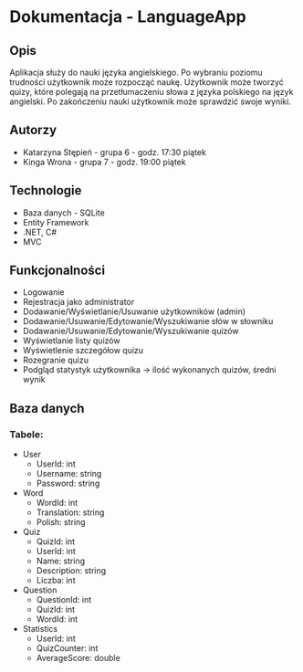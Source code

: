 # Dokumentacja -  LanguageApp

## Opis

Aplikacja służy do nauki języka angielskiego. Po wybraniu poziomu trudności użytkownik może rozpocząć naukę. Użytkownik może tworzyć quizy, które polegają na przetłumaczeniu słowa z języka polskiego na język angielski. Po zakończeniu nauki użytkownik może sprawdzić swoje wyniki.

## Autorzy

- Katarzyna Stępień - grupa 6 - godz. 17:30 piątek
- Kinga Wrona - grupa 7 - godz. 19:00 piątek

## Technologie
- Baza danych - SQLite
- Entity Framework
- .NET, C#
- MVC 

## Funkcjonalności

- Logowanie
- Rejestracja jako administrator
- Dodawanie/Wyświetlanie/Usuwanie użytkowników (admin)
- Dodawanie/Usuwanie/Edytowanie/Wyszukiwanie słów w słowniku 
- Dodawanie/Usuwanie/Edytowanie/Wyszukiwanie quizów
- Wyświetlanie listy quizów
- Wyświetlenie szczegółow quizu
- Rozegranie quizu
- Podgląd statystyk użytkownika -> ilość wykonanych quizów, średni wynik

## Baza danych

### Tabele:
- User
    - UserId: int
    - Username: string
    - Password: string
- Word
    - WordId: int
    - Translation: string
    - Polish: string
- Quiz
    - QuizId: int
    - UserId: int
    - Name: string
    - Description: string
    - Liczba: int
- Question
    - QuestionId: int
    - QuizId: int
    - WordId: int
- Statistics
    - UserId: int
    - QuizCounter: int
    - AverageScore: double




